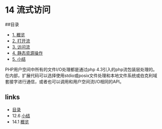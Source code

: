 # 14 流式访问

##目录

   * [1. 概览](</book/chapt14/14.1.md>)
   * [2. 打开流](</book/chapt14/14.2.md>)
   * [3. 访问流](</book/chapt14/14.3.md>)
   * [4. 静态资源操作](14.4md)
   * [5. 小结](</book/chapt14/14.5.md>)
   
PHP用户空间中所有的文件I/O处理都是通过php 4.3引入的php流包装层处理的。在内部，扩展代码可以选择使用stdio或posix文件处理和本地文件系统或伯克利域套接字进行通信，或者也可以调用和用户空间流I/O相同的API。


## links
   * [目录](</book/preface.md>)
   * 12.6 [小结](</book/chapt13/13.2.md>)
   * 14.1 [概览](</book/chapt14/14.1.md>)
